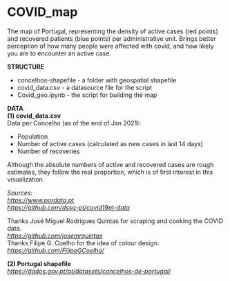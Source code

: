 # COVID_map
The map of Portugal, representing the density of active cases (red points) and recovered patients (blue points) per administrative unit.  Brings better perception of how many people were affected with covid, and how likely you are to encounter an active case.

**STRUCTURE**
- concelhos-shapefile - a folder with geospatial shapefile  
- covid_data.csv - a datasource file for the script  
- Covid_geo.ipynb - the script for building the map  

**DATA**  
**(1) covid_data.csv**  
Data per Concelho (as of the end of Jan 2021): 
- Population
- Number of active cases (calculated as new cases in last 14 days)
- Number of recoveries

Although the absolute numbers of active and recovered cases are rough estimates, they follow the real proportion, which is of first interest in this visualization.

*Sources:  
https://www.pordata.pt  
https://github.com/dssg-pt/covid19pt-data*

Thanks José Miguel Rodrigues Quintas for scraping and cooking the COVID data.  
*https://github.com/josemrquintas*  
Thanks Filipe G. Coelho for the idea of colour design.  
*https://github.com/FilipeGCoelho/*

**(2) Portugal shapefile**  
*https://dados.gov.pt/pt/datasets/concelhos-de-portugal/*



